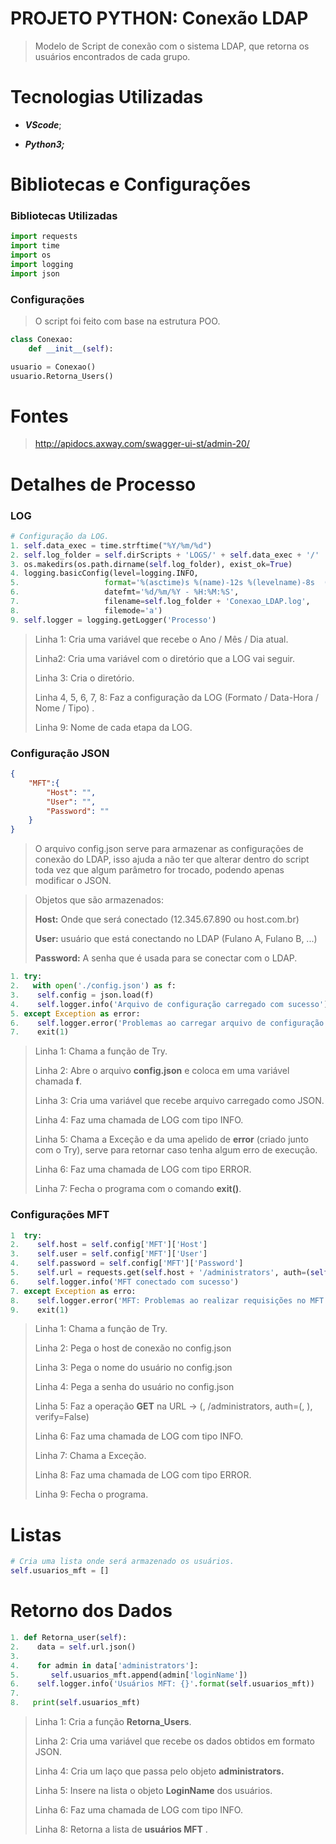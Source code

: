 # PROJETO PYTHON: Conexão LDAP

> Modelo de Script de conexão com o sistema LDAP, que retorna os usuários encontrados de cada grupo.

# Tecnologias Utilizadas

* **_VScode_**;

* **_Python3;_** 

  

# Bibliotecas e Configurações

### Bibliotecas Utilizadas

```python
import requests
import time
import os
import logging
import json
```

### Configurações

> O script foi feito com base na estrutura POO.

```python
class Conexao:
    def __init__(self):

usuario = Conexao()
usuario.Retorna_Users()
```

# Fontes

> http://apidocs.axway.com/swagger-ui-st/admin-20/

# Detalhes de Processo

### LOG

```python
# Configuração da LOG.
1. self.data_exec = time.strftime("%Y/%m/%d")
2. self.log_folder = self.dirScripts + 'LOGS/' + self.data_exec + '/'
3. os.makedirs(os.path.dirname(self.log_folder), exist_ok=True)
4. logging.basicConfig(level=logging.INFO,
5.                   format='%(asctime)s %(name)-12s %(levelname)-8s  (message)s',
6.                   datefmt='%d/%m/%Y - %H:%M:%S',
7.                   filename=self.log_folder + 'Conexao_LDAP.log',
8.                   filemode='a')
9. self.logger = logging.getLogger('Processo')
```

> Linha 1: Cria uma variável que recebe o Ano / Mês / Dia atual.
>
> Linha2:   Cria uma variável com o diretório que a LOG vai seguir.
>
> Linha 3: Cria o diretório.
>
> Linha 4, 5, 6, 7, 8: Faz a configuração da LOG (Formato / Data-Hora / Nome / Tipo) .
>
> Linha 9:  Nome de cada etapa da LOG.

### Configuração JSON

```json
{
    "MFT":{
        "Host": "",
        "User": "",
        "Password": ""
    }
}
```

> O arquivo config.json serve para armazenar as configurações de conexão do LDAP, isso ajuda a não ter que alterar dentro do script toda vez que algum parâmetro for trocado, podendo apenas modificar o JSON.

> Objetos que são armazenados:
>
> __Host:__ Onde que será conectado (12.345.67.890 ou host.com.br)
>
> __User:__ usuário que está conectando no LDAP (Fulano A, Fulano B, ...)
>
> __Password:__ A senha que é usada para se conectar com o LDAP.
>

``` python
1. try:
2.   with open('./config.json') as f:
3.    self.config = json.load(f)
4.    self.logger.info('Arquivo de configuração carregado com sucesso')
5. except Exception as error:
6.    self.logger.error('Problemas ao carregar arquivo de configuração - ERROR: {}'.format(str(error)))
7.    exit(1)
```

> Linha 1: Chama a função de Try.
>
> Linha 2:  Abre o arquivo __config.json__ e coloca em uma variável chamada __f__.
>
> Linha 3:  Cria uma variável  que recebe arquivo carregado como JSON.
>
> Linha 4: Faz uma chamada de LOG com tipo INFO.
>
> Linha 5:  Chama a Exceção e da uma apelido de __error__ (criado junto com o Try), serve para retornar caso tenha algum erro de execução.
>
> Linha 6: Faz uma chamada de LOG com tipo ERROR.
>
> Linha 7: Fecha o programa com o comando __exit()__.



### Configurações MFT

```python
1  try:
2.    self.host = self.config['MFT']['Host']
3.    self.user = self.config['MFT']['User']
4.    self.password = self.config['MFT']['Password']
5.    self.url = requests.get(self.host + '/administrators', auth=(self.user, self.password), verify=False)
6.    self.logger.info('MFT conectado com sucesso')
7. except Exception as erro:
8.    self.logger.error('MFT: Problemas ao realizar requisições no MFT - ERROR: {}'.format(erro))
9.    exit(1)
```

> Linha 1:  Chama a função de Try.
>
> Linha 2: Pega o host de conexão no config.json
>
> Linha 3: Pega o nome do usuário no config.json
>
> Linha 4: Pega a senha do usuário no config.json
>
> Linha 5: Faz a operação __GET__ na URL -> (<host>, /administrators, auth=(<user>, <password>), verify=False)
>
> Linha 6: Faz uma chamada de LOG com tipo INFO.
>
> Linha 7: Chama a Exceção.
>
> Linha 8: Faz uma chamada de LOG com tipo ERROR.
>
> Linha 9: Fecha  o programa.

# Listas

```python
# Cria uma lista onde será armazenado os usuários.
self.usuarios_mft = []
```

# Retorno dos Dados

```python
1. def Retorna_user(self):
2.    data = self.url.json()
3.	  
4.    for admin in data['administrators']:
5.       self.usuarios_mft.append(admin['loginName'])
6.    self.logger.info('Usuários MFT: {}'.format(self.usuarios_mft))
7.
8.   print(self.usuarios_mft)
```

> Linha 1: Cria a função __Retorna_Users__.
>
> Linha 2: Cria uma variável que recebe os dados obtidos em formato JSON.
>
> Linha 4: Cria um laço que passa pelo objeto __administrators.__
>
> Linha 5: Insere na lista o objeto __LoginName__ dos usuários.
>
> Linha 6: Faz uma chamada de LOG com tipo INFO.
>
> Linha 8: Retorna a lista de __usuários MFT__ .